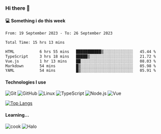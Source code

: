### Hi there 👋

#### 💻 Something i do this week

<!--START_SECTION:waka-->

```txt
From: 19 September 2023 - To: 26 September 2023

Total Time: 15 hrs 13 mins

HTML           6 hrs 55 mins   ███████████▒░░░░░░░░░░░░░   45.44 %
TypeScript     3 hrs 18 mins   █████▒░░░░░░░░░░░░░░░░░░░   21.72 %
Vue.js         1 hr 13 mins    ██░░░░░░░░░░░░░░░░░░░░░░░   08.03 %
Markdown       54 mins         █▒░░░░░░░░░░░░░░░░░░░░░░░   05.98 %
YAML           54 mins         █▒░░░░░░░░░░░░░░░░░░░░░░░   05.91 %
```

<!--END_SECTION:waka-->


#### Technologies I use
![Git](https://img.shields.io/badge/-Git-222222?style=flat&logo=git&logoColor=F05032)
![GitHub](https://img.shields.io/badge/-GitHub-181717?style=flat&logo=github)
![Linux](https://img.shields.io/badge/-Linux-222222?style=flat&logo=linux&logoColor=FCC624)
![TypeScript](https://img.shields.io/badge/-TypeScript-000000?style=flat&logo=typescript)
![Node.js](https://img.shields.io/badge/-Node.js-222222?style=flat&logo=node.js&logoColor=339933)
![Vue](https://img.shields.io/badge/-Vue-222222?style=flat&logo=Vue.js&logoColor=4FC08D)

[![Top Langs](https://github-readme-stats.vercel.app/api/top-langs/?username=GodlessLiu&layout=compact)](https://github.com/anuraghazra/github-readme-stats)
#### Learning...
![cook](https://img.shields.io/badge/cook-v0.0.0-yellow.svg)
![Halo](https://img.shields.io/badge/Halo-v2.9.0-blue.svg)
